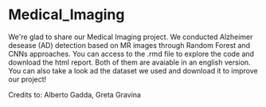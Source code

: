 # Medical_Imaging
We're glad to share our Medical Imaging project. We conducted Alzheimer desease (AD)
detection based on MR images through Random Forest and CNNs approaches. You can access to the .rmd file to explore the code and download the html report. Both of them are avaiable in an english version. You can also take a look ad the dataset we used and download it to improve our project!

Credits to: Alberto Gadda, Greta Gravina
